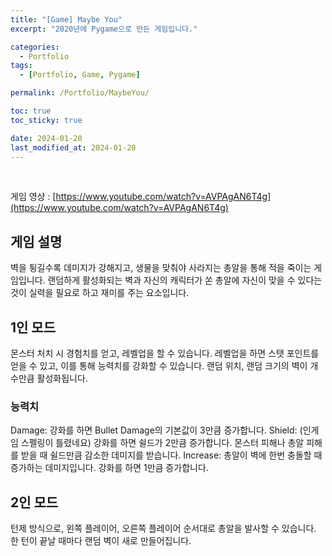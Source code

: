 ```yaml
---
title: "[Game] Maybe You"
excerpt: "2020년에 Pygame으로 만든 게임입니다."

categories:
  - Portfolio
tags:
  - [Portfolio, Game, Pygame]

permalink: /Portfolio/MaybeYou/

toc: true
toc_sticky: true

date: 2024-01-20
last_modified_at: 2024-01-20
---
```

<br>

게임 영상 : [https://www.youtube.com/watch?v=AVPAgAN6T4g](https://www.youtube.com/watch?v=AVPAgAN6T4g)

## 게임 설명
벽을 튕길수록 데미지가 강해지고, 생물을 맞춰야 사라지는 총알을 통해 적을 죽이는 게임입니다. 랜덤하게 활성화되는 벽과 자신의 캐릭터가 쏜 총알에 자신이 맞을 수 있다는 것이 실력을 필요로 하고 재미를 주는 요소입니다.

## 1인 모드
몬스터 처치 시 경험치를 얻고, 레벨업을 할 수 있습니다. 레벨업을 하면 스탯 포인트를 얻을 수 있고, 이를 통해 능력치를 강화할 수 있습니다. 랜덤 위치, 랜덤 크기의 벽이 개수만큼 활성화됩니다.

### 능력치 
Damage: 강화를 하면 Bullet Damage의 기본값이 3만큼 증가합니다. 
Shield: (인게임 스펠링이 틀렸네요) 강화를 하면 쉴드가 2만큼 증가합니다. 몬스터 피해나 총알 피해를 받을 때 쉴드만큼 감소한 데미지를 받습니다. 
Increase: 총알이 벽에 한번 충돌할 때 증가하는 데미지입니다. 강화를 하면 1만큼 증가합니다.

## 2인 모드
턴제 방식으로, 왼쪽 플레이어, 오른쪽 플레이어 순서대로 총알을 발사할 수 있습니다. 한 턴이 끝날 때마다 랜덤 벽이 새로 만들어집니다.